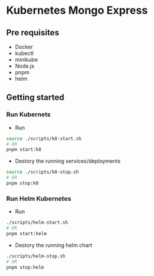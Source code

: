 # Kubernetes Mongo Express

## Pre requisites

- Docker
- kubectl
- minikube
- Node.js
- pnpm
- helm

## Getting started

### Run Kubernets

- Run

```bash
source ./scripts/k8-start.sh
# OR
pnpm start:k8
```

- Destory the running services/deployments

```bash
source ./scripts/k8-stop.sh
# OR
pnpm stop:k8
```

### Run Helm Kubernetes

- Run

```bash
./scripts/helm-start.sh
# OR
pnpm start:helm

```

- Destory the running helm chart

```bash
./scripts/helm-stop.sh
# OR
pnpm stop:helm
```
